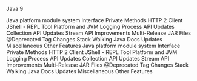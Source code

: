 Java 9

Java platform module system
Interface Private Methods
HTTP 2 Client
JShell - REPL Tool
Platform and JVM Logging
Process API Updates
Collection API Updates
Stream API Improvements
Multi-Release JAR Files
@Deprecated Tag Changes
Stack Walking
Java Docs Updates
Miscellaneous Other Features
Java platform module system
Interface Private Methods
HTTP 2 Client
JShell - REPL Tool
Platform and JVM Logging
Process API Updates
Collection API Updates
Stream API Improvements
Multi-Release JAR Files
@Deprecated Tag Changes
Stack Walking
Java Docs Updates
Miscellaneous Other Features
